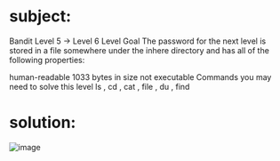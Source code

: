 # subject:

Bandit Level 5 → Level 6
Level Goal
The password for the next level is stored in a file somewhere under the inhere directory and has all of the following properties:

human-readable
1033 bytes in size
not executable
Commands you may need to solve this level
ls , cd , cat , file , du , find

# solution:

![image](https://github.com/zakaria0101echifaouy/OverTheWire-Wargames/assets/108145379/ee3d0a51-ca8b-49c1-b67c-9f29069061c5)

